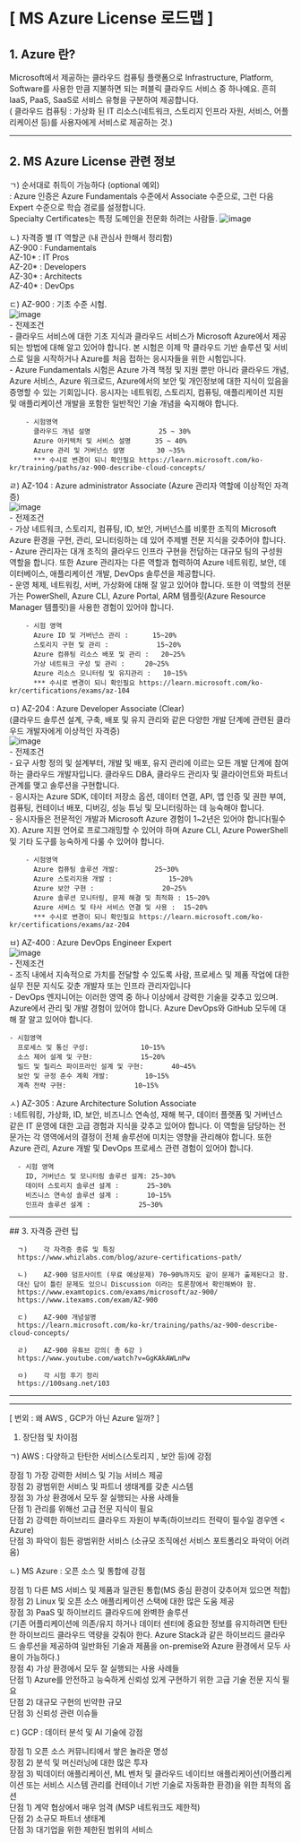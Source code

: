 # [ MS Azure License 로드맵 ]
## 1. Azure 란?   
  Microsoft에서 제공하는 클라우드 컴퓨팅 플랫폼으로 Infrastructure, Platform, Software를 사용한 만큼 지불하면 되는 퍼블릭 클라우드 서비스 중 하나예요. 흔히 IaaS, PaaS, SaaS로 서비스 유형을 구분하여 제공합니다.   
   ( 클라우드 컴퓨팅 : 가상화 된 IT 리소스(네트워크, 스토리지 인프라 자원, 서비스, 어플리케이션 등)를 사용자에게 서비스로 제공하는 것.)
  
  <hr>   
  
## 2. MS Azure License 관련 정보
 ㄱ) 순서대로 취득이 가능하다 (optional 예외)   
    : Azure 인증은 Azure Fundamentals 수준에서 Associate 수준으로, 그런 다음 Expert 수준으로 학습 경로를 설정합니다.   
      Specialty Certificates는 특정 도메인을 전문화 하려는 사람들.
      ![image](https://user-images.githubusercontent.com/96723249/200974110-3f04c66b-2b71-467f-b04b-71554ee411a3.png)   
       
 ㄴ) 자격증 별 IT 역할군 (내 관심사 한해서 정리함)   
     AZ-900 : Fundamentals   
     AZ-10* : IT Pros   
     AZ-20* : Developers   
     AZ-30* : Architects   
     AZ-40* : DevOps   
        

  ㄷ) AZ-900 : 기초 수준 시험.   
      ![image](https://user-images.githubusercontent.com/96723249/200974603-181d14e8-5bbe-409b-a0a6-ecd2bb2df019.png)   
        - 전제조건      
        -	클라우드 서비스에 대한 기초 지식과 클라우드 서비스가 Microsoft Azure에서 제공되는 방법에 대해 알고 있어야 합니다. 본 시험은 이제 막 클라우드 기반 솔루션 및 서비스로 일을 시작하거나 Azure를 처음 접하는 응시자들을 위한 시험입니다.    
        -	Azure Fundamentals 시험은 Azure 가격 책정 및 지원 뿐만 아니라 클라우드 개념, Azure 서비스, Azure 워크로드, Azure에서의 보안 및 개인정보에 대한 지식이 있음을 증명할 수 있는 기회입니다. 응시자는 네트워킹, 스토리지, 컴퓨팅, 애플리케이션 지원 및 애플리케이션 개발을 포함한 일반적인 기술 개념을 숙지해야 합니다.     
        
        - 시험영역   
          클라우드 개념 설명	             25 ~ 30%
          Azure 아키텍처 및 서비스 설명	   35 ~ 40%
          Azure 관리 및 거버넌스 설명	    30 ~35%
          *** 수시로 변경이 되니 확인필요 https://learn.microsoft.com/ko-kr/training/paths/az-900-describe-cloud-concepts/ 
   
  ㄹ) AZ-104 : Azure administrator Associate (Azure 관리자 역할에 이상적인 자격증)   
        ![image](https://user-images.githubusercontent.com/96723249/200975730-8bbe5095-e190-4a57-ade1-33284ef4397f.png)   
        - 전제조건   
        - 가상 네트워크, 스토리지, 컴퓨팅, ID, 보안, 거버넌스를 비롯한 조직의 Microsoft Azure 환경을 구현, 관리, 모니터링하는 데 있어 주제별 전문 지식을 갖추어야 합니다.   
        - Azure 관리자는 대개 조직의 클라우드 인프라 구현을 전담하는 대규모 팀의 구성원 역할을 합니다. 또한 Azure 관리자는 다른 역할과 협력하여 Azure 네트워킹, 보안, 데이터베이스, 애플리케이션 개발, DevOps 솔루션을 제공합니다.   
        - 운영 체제, 네트워킹, 서버, 가상화에 대해 잘 알고 있어야 합니다. 또한 이 역할의 전문가는 PowerShell, Azure CLI, Azure Portal, ARM 템플릿(Azure Resource Manager 템플릿)을 사용한 경험이 있어야 합니다.   

        - 시험 영역
          Azure ID 및 거버넌스 관리 :		15~20%   
          스토리지 구현 및 관리 :			15~20%   
          Azure 컴퓨팅 리소스 배포 및 관리 : 	20~25%   
          가상 네트워크 구성 및 관리 :		20~25%   
          Azure 리소스 모니터링 및 유지관리 : 	10~15%   
          *** 수시로 변경이 되니 확인필요 https://learn.microsoft.com/ko-kr/certifications/exams/az-104

  ㅁ) AZ-204 : Azure Developer Associate (Clear)   
    (클라우드 솔루션 설계, 구축, 배포 및 유지 관리와 같은 다양한 개발 단계에 관련된 클라우드 개발자에게 이상적인 자격증)   
        ![image](https://user-images.githubusercontent.com/96723249/200976895-a7a67c6c-8978-40e8-a1c3-39c5027b6f84.png)   
        - 전제조건   
        -	요구 사항 정의 및 설계부터, 개발 및 배포, 유지 관리에 이르는 모든 개발 단계에 참여하는 클라우드 개발자입니다. 클라우드 DBA, 클라우드 관리자 및 클라이언트와 파트너 관계를 맺고 솔루션을 구현합니다.   
        -	응시자는 Azure SDK, 데이터 저장소 옵션, 데이터 연결, API, 앱 인증 및 권한 부여, 컴퓨팅, 컨테이너 배포, 디버깅, 성능 튜닝 및 모니터링하는 데 능숙해야 합니다.   
        -	응시자들은 전문적인 개발과 Microsoft Azure 경험이 1~2년은 있어야 합니다(필수X). Azure 지원 언어로 프로그래밍할 수 있어야 하며 Azure CLI, Azure PowerShell 및 기타 도구를 능숙하게 다룰 수 있어야 합니다.   
        
        - 시험영역
          Azure 컴퓨팅 솔루션 개발:			25~30%
          Azure 스토리지용 개발 :				15~20%
          Azure 보안 구현 : 				20~25%
          Azure 솔루션 모니터링, 문제 해결 및 최적화 :	15~20%
          Azure 서비스 및 타사 서비스 연결 및 사용 : 	15~20%
          *** 수시로 변경이 되니 확인필요 https://learn.microsoft.com/ko-kr/certifications/exams/az-204
          
  ㅂ) AZ-400 : Azure DevOps Engineer Expert   
    ![image](https://user-images.githubusercontent.com/96723249/200977485-bc80a89b-561c-4f2c-a880-38ebfda21882.png)   
    - 전제조건   
    - 조직 내에서 지속적으로 가치를 전달할 수 있도록 사람, 프로세스 및 제품 작업에 대한 실무 전문 지식도 갖춘 개발자 또는 인프라 관리자입니다   
    - DevOps 엔지니어는 이러한 영역 중 하나 이상에서 강력한 기술을 갖추고 있으며. Azure에서 관리 및 개발 경험이 있어야 합니다. Azure DevOps와 GitHub 모두에 대해 잘 알고 있어야 합니다.   
    
    - 시험영역   
      프로세스 및 통신 구성:				10~15%   
      소스 제어 설계 및 구현:			15~20%   
      빌드 및 릴리스 파이프라인 설계 및 구현: 		40~45%   
      보안 및 규정 준수 계획 개발:			10~15%   
      계측 전략 구현: 				10~15%   
      
  ㅅ) AZ-305 : Azure Architecture Solution Associate   
      : 네트워킹, 가상화, ID, 보안, 비즈니스 연속성, 재해 복구, 데이터 플랫폼 및 거버넌스 같은 IT 운영에 대한 고급 경험과 지식을 갖추고 있어야 합니다. 이 역할을 담당하는 전문가는 각 영역에서의 결정이 전체 솔루션에 미치는 영향을 관리해야 합니다. 또한 Azure 관리, Azure 개발 및 DevOps 프로세스 관련 경험이 있어야 합니다.   
      
      - 시험 영역   
        ID, 거버넌스 및 모니터링 솔루션 설계:	25~30%   
        데이터 스토리지 솔루션 설계 :		25~30%   
        비즈니스 연속성 솔루션 설계 : 		10~15%   
        인프라 솔루션 설계 :			25~30%   

<hr>   
  ## 3.	자격증 관련 팁   
  
      ㄱ)	각 자격증 종류 및 특징   
      https://www.whizlabs.com/blog/azure-certifications-path/   
      
      ㄴ)	AZ-900 덤프사이트 (무료 예상문제) 70~90%까지도 같이 문제가 출제된다고 함.   
      대신 답이 틀린 문제도 있으니 Discussion 이라는 토론창에서 확인해봐야 함.   
      https://www.examtopics.com/exams/microsoft/az-900/   
      https://www.itexams.com/exam/AZ-900   
      
      ㄷ)	AZ-900 개념설명   
      https://learn.microsoft.com/ko-kr/training/paths/az-900-describe-cloud-concepts/   
      
      ㄹ)	AZ-900 유튜브 강의( 총 6강 )   
      https://www.youtube.com/watch?v=GgKAkAWLnPw   
      
      ㅁ)	각 시험 후기 정리   
      https://100sang.net/103   
                      
<hr>   <hr>   

[ 번외 : 왜 AWS , GCP가 아닌 Azure 일까? ]   
1.	장단점 및 차이점   

  ㄱ)	AWS : 다양하고 탄탄한 서비스(스토리지 , 보안 등)에 강점 
  
  장점 1) 가장 강력한 서비스 및 기능 서비스 제공   
  장점 2) 광범위한 서비스 및 파트너 생태계를 갖춘 시스템     
  장점 3) 가상 환경에서 모두 잘 실행되는 사용 사례들   
  단점 1) 관리를 위해선 고급 전문 지식이 필요   
  단점 2) 강력한 하이브리드 클라우드 자원이 부족(하이브리드 전략이 필수일 경우엔 < Azure)   
  단점 3) 파악이 힘든 광범위한 서비스 (소규모 조직에선 서비스 포트폴리오 파악이 어려움)   

  ㄴ)	MS Azure :  오픈 소스 및 통합에 강점   
  
  장점 1) 다른 MS 서비스 및 제품과 일관된 통합(MS 중심 환경이 갖추어져 있으면 적합)   
  장점 2) Linux 및 오픈 소스 애플리케이션 스택에 대한 많은 도움 제공   
  장점 3) PaaS 및 하이브리드 클라우드에 완벽한 솔루션   
  (기존 어플리케이션에 의존/유지 하거나 데이터 센터에 중요한 정보를 유지하려면 탄탄한 하이브리드 클라우드 역량을 갖춰야 한다. Azure Stack과 같은 하이브리드 클라우드 솔루션을 제공하여 일반화된 기술과 제품을 on-premise와 Azure 환경에서 모두 사용이 가능하다.)   
  장점 4) 가상 환경에서 모두 잘 실행되는 사용 사례들   
  단점 1) Azure를 안전하고 능숙하게 신뢰성 있게 구현하기 위한 고급 기술 전문 지식 필요   
  단점 2) 대규모 구현의 빈약한 규모   
  단점 3) 신뢰성 관련 이슈들    

  ㄷ)	GCP : 데이터 분석 및 AI 기술에 강점  
  
  장점 1) 오픈 소스 커뮤니티에서 쌓은 놀라운 명성   
  장점 2) 분석 및 머신러닝에 대한 많은 투자   
  장점 3) 빅데이터 애플리케이션, ML 벤처 및 클라우드 네이티브 애플리케이션(어플리케이션 또는 서비스 시스템 관리를 컨테이너 기반 기술로 자동화한 환경)을 위한 최적의 옵션   
  단점 1) 계약 협상에서 매우 엄격 (MSP 네트워크도 제한적)   
  단점 2) 소규모 파트너 생태계   
  단점 3) 대기업을 위한 제한된 범위의 서비스   


